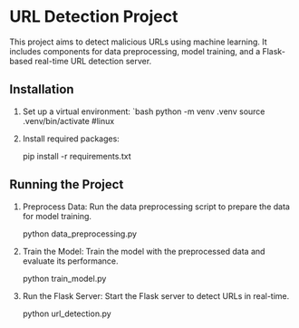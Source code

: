 # URL Detection Project
This project aims to detect malicious URLs using machine learning. It includes components for data preprocessing, model training, and a Flask-based real-time URL detection server.

## Installation
1. Set up a virtual environment:
   `bash
   python -m venv .venv
   source .venv/bin/activate  #linux

2. Install required packages:

    pip install -r requirements.txt

## Running the Project
1. Preprocess Data: Run the data preprocessing script to prepare the data for model training.

    python data_preprocessing.py

2. Train the Model: Train the model with the preprocessed data and evaluate its performance.
    
    python train_model.py

3. Run the Flask Server: Start the Flask server to detect URLs in real-time.

    python url_detection.py

